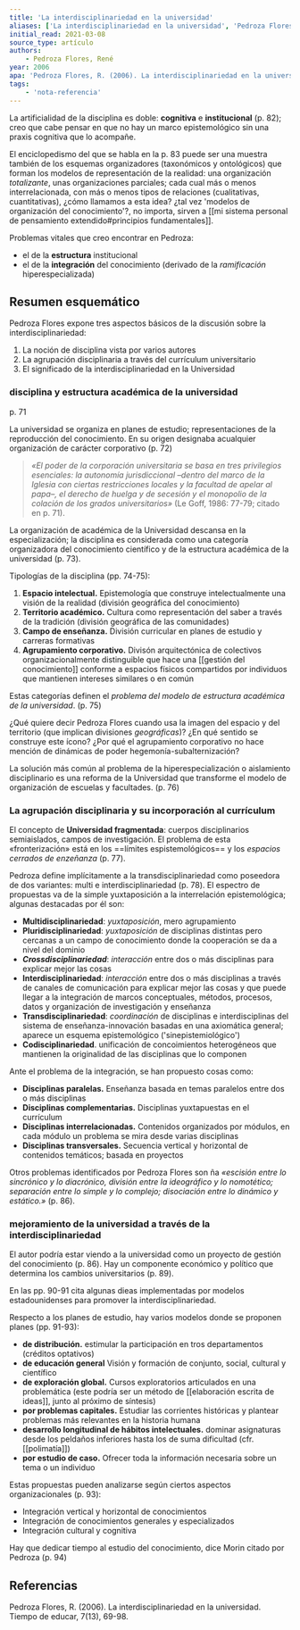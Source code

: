 ```yaml
---
title: 'La interdisciplinariedad en la universidad'
aliases: ['La interdisciplinariedad en la universidad', 'Pedroza Flores (2006)']
initial_read: 2021-03-08
source_type: artículo
authors: 
    - Pedroza Flores, René
year: 2006
apa: 'Pedroza Flores, R. (2006). La interdisciplinariedad en la universidad. Tiempo de educar, 7(13), 69-98.'
tags:
    - 'nota-referencia'
---
```

La artificialidad de la disciplina es doble: **cognitiva** e **institucional** (p. 82); creo que cabe pensar en que no hay un marco epistemológico sin una praxis cognitiva que lo acompañe.

El enciclopedismo del que se habla en la p. 83 puede ser una muestra también de los esquemas organizadores (taxonómicos y ontológicos) que forman los modelos de representación de la realidad: una organización *totalizante*, unas organizaciones parciales; cada cual más o menos interrelacionada, con más o menos tipos de relaciones (cualitativas, cuantitativas), ¿cómo llamamos a esta idea? ¿tal vez 'modelos de organización del conocimiento'?, no importa, sirven a [[mi sistema personal de pensamiento extendido#principios fundamentales]].

Problemas vitales que creo encontrar en Pedroza:

- el de la **estructura** institucional
- el de la **integración** del conocimiento (derivado de la *ramificación* hiperespecializada)

## Resumen esquemático

Pedroza Flores expone tres aspectos básicos de la discusión sobre la interdisciplinariedad:

1. La noción de disciplina vista por varios autores
2. La agrupación disciplinaria a través del currículum universitario
3. El significado de la interdisciplinariedad en la Universidad

### disciplina y estructura académica de la universidad
p. 71

La universidad se organiza en planes de estudio; representaciones de la reproducción del conocimiento. En su origen designaba acualquier organización de carácter corporativo (p. 72)

>*«El poder de la corporación universitaria se basa en tres privilegios esenciales: la autonomía jurisdiccional –dentro del marco de la Iglesia con ciertas restricciones locales y la facultad de apelar al papa–, el derecho de huelga y de secesión y el monopolio de la colación de los grados universitarios»* (Le Goff, 1986: 77-79; citado en p. 71).

La organización de académica de la Universidad descansa en la especialización; la disciplina es considerada como una categoría organizadora del conocimiento científico y de la estructura académica de la universidad (p. 73).

Tipologías de la disciplina (pp. 74-75):

1. **Espacio intelectual.** Epistemología que construye intelectualmente una visión de la realidad (división geográfica del conocimiento)
2. **Territorio académico.** Cultura como representación del saber a través de la tradición (división geográfica de las comunidades)
3. **Campo de enseñanza.** División curricular en planes de estudio y carreras formativas
4. **Agrupamiento corporativo.** Divisón arquitectónica de colectivos organizacionalmente distinguible que hace una [[gestión del conocimiento]] conforme a espacios físicos compartidos por individuos que mantienen intereses similares o en común

Estas categorías definen el *problema del modelo de estructura académica de la universidad*. (p. 75)

¿Qué quiere decir Pedroza Flores cuando usa la imagen del espacio y del territorio (que implican divisiones *geográficas*)? ¿En qué sentido se construye este ícono? ¿Por qué el agrupamiento corporativo no hace mención de dinámicas de poder hegemonía-subalternización?

La solución más común al problema de la hiperespecialización o aislamiento disciplinario es una reforma de la Universidad que transforme el modelo de organización de escuelas y facultades. (p. 76)

### La agrupación disciplinaria y su incorporación al currículum

El concepto de **Universidad fragmentada**: cuerpos disciplinarios semiaislados, campos de investigación. El problema de esta «fronterización» está en los ==límites espistemológicos== y los *espacios cerrados de enzeñanza* (p. 77).

Pedroza define implícitamente a la transdisciplinariedad como poseedora de dos variantes: multi e interdisciplinariedad (p. 78). El espectro de propuestas va de la simple yuxtaposición a la interrelación epistemológica; algunas destacadas por él son:

- **Multidisciplinariedad**: *yuxtaposición*, mero agrupamiento
- **Pluridisciplinariedad**: *yuxtaposición* de disciplinas distintas pero cercanas a un campo de conocimiento donde la cooperación se da a nivel del dominio
- ***Crossdisciplinariedad***: *interacción* entre dos o más disciplinas para explicar mejor las cosas
- **Interdisciplinariedad**: *interacción* entre dos o más disciplinas a través de canales de comunicación para explicar mejor las cosas y que puede llegar a la integración de marcos conceptuales, métodos, procesos, datos y organización de investigación y enseñanza
- **Transdisciplinariedad**: *coordinación* de disciplinas e interdisciplinas del sistema de enseñanza-innovación basadas en una axiomática general; aparece un esquema epistemológico ('sinepistemiológico')
- **Codisciplinariedad**. unificación de concoimientos heterogéneos que mantienen la originalidad de las disciplinas que lo componen 

Ante el problema de la integración, se han propuesto cosas como:

- **Disciplinas paralelas.** Enseñanza basada en temas paralelos entre dos o más disciplinas
- **Disciplinas complementarias.** Disciplinas yuxtapuestas en el currículum
- **Disciplinas interrelacionadas.** Contenidos organizados por módulos, en cada módulo un problema se mira desde varias disciplinas
- **Disciplinas transversales.** Secuencia vertical y horizontal de contenidos temáticos; basada en proyectos

Otros problemas identificados por Pedroza Flores son ña *«escisión entre lo sincrónico y lo diacrónico, división entre la ideográfico y lo nomotético; separación entre lo simple y lo complejo; disociación entre lo dinámico y estático.»* (p. 86).

### mejoramiento de la universidad a través de la interdisciplinariedad

El autor podría estar viendo a la universidad como un proyecto de gestión del conocimiento (p. 86). Hay un componente económico y político que determina los cambios universitarios (p. 89).

En las pp. 90-91 cita algunas dieas implementadas por modelos estadounidenses para promover la interdisciplinariedad.

Respecto a los planes de estudio, hay varios modelos donde se proponen planes (pp. 91-93):

- **de distribución.** estimular la participación en tros departamentos (créditos optativos)
- **de educación general** Visión y formación de conjunto, social, cultural y científico
- **de exploración global.** Cursos exploratorios articulados en una problemática (este podría ser un método de [[elaboración escrita de ideas]], junto al próximo de síntesis)
- **por problemas capitales.** Estudiar las corrientes históricas y plantear problemas más relevantes en la historia humana
- **desarrollo longitudinal de hábitos intelectuales.** dominar asignaturas desde los peldaños inferiores hasta los de suma dificultad (cfr. [[polimatía]])
- **por estudio de caso.** Ofrecer toda la información necesaria sobre un tema o un individuo

Estas propuestas pueden analizarse según ciertos aspectos organizacionales (p. 93):

- Integración vertical y horizontal de conocimientos
- Integración de conocimientos generales y especializados
- Integración cultural y cognitiva 

Hay que dedicar tiempo al estudio del conocimiento, dice Morin citado por Pedroza (p. 94)


## Referencias

Pedroza Flores, R. (2006). La interdisciplinariedad en la universidad. Tiempo de educar, 7(13), 69-98.
